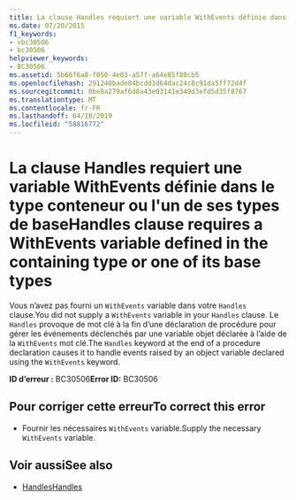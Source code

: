 ```yaml
---
title: La clause Handles requiert une variable WithEvents définie dans le type conteneur ou l'un de ses types de base
ms.date: 07/20/2015
f1_keywords:
- vbc30506
- bc30506
helpviewer_keywords:
- BC30506
ms.assetid: 5b66f6a8-f050-4e03-a57f-a64e85f80cb5
ms.openlocfilehash: 291240bade84bcdd3d64dac24c8c91da5ff72d4f
ms.sourcegitcommit: 0be8a279af6d8a43e03141e349d3efd5d35f8767
ms.translationtype: MT
ms.contentlocale: fr-FR
ms.lasthandoff: 04/18/2019
ms.locfileid: "58816772"
---
```

# <a name="handles-clause-requires-a-withevents-variable-defined-in-the-containing-type-or-one-of-its-base-types"></a><span data-ttu-id="e6a99-102">La clause Handles requiert une variable WithEvents définie dans le type conteneur ou l'un de ses types de base</span><span class="sxs-lookup"><span data-stu-id="e6a99-102">Handles clause requires a WithEvents variable defined in the containing type or one of its base types</span></span>
<span data-ttu-id="e6a99-103">Vous n’avez pas fourni un `WithEvents` variable dans votre `Handles` clause.</span><span class="sxs-lookup"><span data-stu-id="e6a99-103">You did not supply a `WithEvents` variable in your `Handles` clause.</span></span> <span data-ttu-id="e6a99-104">Le `Handles` provoque de mot clé à la fin d’une déclaration de procédure pour gérer les événements déclenchés par une variable objet déclarée à l’aide de la `WithEvents` mot clé.</span><span class="sxs-lookup"><span data-stu-id="e6a99-104">The `Handles` keyword at the end of a procedure declaration causes it to handle events raised by an object variable declared using the `WithEvents` keyword.</span></span>  
  
 <span data-ttu-id="e6a99-105">**ID d’erreur :** BC30506</span><span class="sxs-lookup"><span data-stu-id="e6a99-105">**Error ID:** BC30506</span></span>  
  
## <a name="to-correct-this-error"></a><span data-ttu-id="e6a99-106">Pour corriger cette erreur</span><span class="sxs-lookup"><span data-stu-id="e6a99-106">To correct this error</span></span>  
  
-   <span data-ttu-id="e6a99-107">Fournir les nécessaires `WithEvents` variable.</span><span class="sxs-lookup"><span data-stu-id="e6a99-107">Supply the necessary `WithEvents` variable.</span></span>  
  
## <a name="see-also"></a><span data-ttu-id="e6a99-108">Voir aussi</span><span class="sxs-lookup"><span data-stu-id="e6a99-108">See also</span></span>

- [<span data-ttu-id="e6a99-109">Handles</span><span class="sxs-lookup"><span data-stu-id="e6a99-109">Handles</span></span>](../../../visual-basic/language-reference/statements/handles-clause.md)
